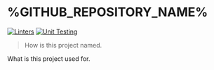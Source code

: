 # %GITHUB_REPOSITORY_NAME%

[![Linters](https://github.com/%GITHUB_REPOSITORY%/actions/workflows/linting.yaml/badge.svg)](https://github.com/%GITHUB_REPOSITORY%/actions/workflows/linting.yaml)
[![Unit Testing](https://github.com/%GITHUB_REPOSITORY%/actions/workflows/unittest.yaml/badge.svg)](https://github.com/%GITHUB_REPOSITORY%/actions/workflows/unittest.yaml)

> How is this project named.

What is this project used for.
